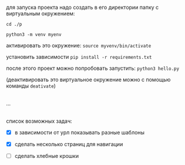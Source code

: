 для запуска проекта надо создать в его директории папку с виртуальным окружением:
```
cd ./p

python3 -m venv myenv
```
активировать это окружение:
`source myvenv/bin/activate`

установить зависимости
`pip install -r requirements.txt`

после этого проект можно попробовать запустить:
`python3 hello.py`

(деактивировать это виртуальное окружение можно с помощью команды `deativate`)

<br>
...


<br>список возможных задач:

- [x] в зависимости от урл показывать разные шаблоны  
- [x] сделать несколько страниц для навигации  
- [ ] сделать хлебные крошки 

